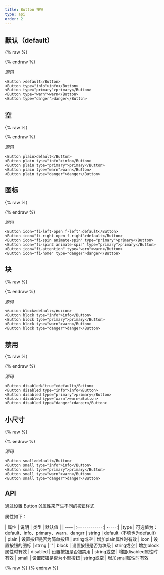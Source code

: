 ```yaml
---
title: Button 按钮
type: api
order: 2
---
```



## 默认（default）

{% raw %}
    <div class="comp-button" id="button_ex1"></div>
{% endraw %}

*源码*

	<Button >default</Button>
    <Button type="info">info</Button>
    <Button type="primary">primary</Button>
    <Button type="warn">warn</Button>
    <Button type="danger">danger</Button>

## 空

{% raw %}
    <div class="comp-button" id="button_ex2"></div>
{% endraw %}

*源码*

	<Button plain>default</Button>
    <Button plain type="info">info</Button>
    <Button plain type="primary">primary</Button>
    <Button plain type="warn">warn</Button>
    <Button plain type="danger">danger</Button>


## 图标

{% raw %}
    <div class="comp-button" id="button_ex3"></div>
{% endraw %}

*源码*

	<Button icon="fi-left-open f-left">default</Button>
    <Button icon="fi-right-open f-right">default</Button>
    <Button icon="fi-spin animate-spin" type="primary">primary</Button>
    <Button icon="fi-spin2 animate-spin" type="primary">primary</Button>
    <Button icon="fi-attention" type="warn">warn</Button>
    <Button icon="fi-home" type="danger">danger</Button>


## 块

{% raw %}
    <div class="comp-button" id="button_ex4"></div>
{% endraw %}

*源码*

	<Button block>default</Button>
    <Button block type="info">info</Button>
    <Button block type="primary">primary</Button>
    <Button block type="warn">warn</Button>
    <Button block type="danger">danger</Button>


## 禁用

{% raw %}
    <div class="comp-button" id="button_ex5"></div>
{% endraw %}

*源码*

	<Button disabled="true">default</Button>
    <Button disabled type="info">info</Button>
    <Button disabled type="primary">primary</Button>
    <Button disabled type="warn">warn</Button>
    <Button disabled type="danger">danger</Button>


## 小尺寸

{% raw %}
    <div class="comp-button" id="button_ex6"></div>
{% endraw %}

*源码*

	<Button small>default</Button>
    <Button small type="info">info</Button>
    <Button small type="primary">primary</Button>
    <Button small type="warn">warn</Button>
    <Button small type="danger">danger</Button>

## API

通过设置 Button 的属性来产生不同的按钮样式

属性如下：

| 属性        | 说明           | 类型  | 默认值  |
| ---- |:-------------:| -----:|
| type     | 可选值为：default、info、primary、warn、danger | string | default（不填也为default）
| plain    | 设置按钮是否为简单按钮      |   string或空 | 增加plain属性时有效
| icon | 设置按钮的图标     |    string | ''
| block | 设置按钮是否为块级      |    string或空 | 增加block属性时有效
| disabled | 设置按钮是否被禁用      |    string或空 | 增加disabled属性时有效
| small | 设置按钮是否为小型按钮      |    string或空 | 增加small属性时有效






{% raw %}
    <script type="text/babel">
        var Button = require('fui').Button;
        ReactDOM.render(
            <div>
                <Button >default</Button>
                <Button type="info">info</Button>
                <Button type="primary">primary</Button>
                <Button type="warn">warn</Button>
                <Button type="danger">danger</Button>
            </div>,
            document.getElementById('button_ex1')
        );
        ReactDOM.render(
            <div>
                <Button plain>default</Button>
                <Button plain type="info">info</Button>
                <Button plain type="primary">primary</Button>
                <Button plain type="warn">warn</Button>
                <Button plain type="danger">danger</Button>
            </div>,
            document.getElementById('button_ex2')
        );
        ReactDOM.render(
            <div>
                <Button icon="fi-left-open f-left">default</Button>
                <Button icon="fi-right-open f-right">default</Button>
                <Button icon="fi-spin animate-spin" type="primary">primary</Button>
                <Button icon="fi-spin2 animate-spin" type="primary">primary</Button>
                <Button icon="fi-attention" type="warn">warn</Button>
                <Button icon="fi-home" type="danger">danger</Button>
            </div>,
            document.getElementById('button_ex3')
        );
        ReactDOM.render(
            <div>
                <Button block>default</Button>
                <Button block type="info">info</Button>
                <Button block type="primary">primary</Button>
                <Button block type="warn">warn</Button>
                <Button block type="danger">danger</Button>
            </div>,
            document.getElementById('button_ex4')
        );
        ReactDOM.render(
            <div>
                <Button disabled="true">default</Button>
                <Button disabled type="info">info</Button>
                <Button disabled type="primary">primary</Button>
                <Button disabled type="warn">warn</Button>
                <Button disabled type="danger">danger</Button>
            </div>,
            document.getElementById('button_ex5')
        );
        ReactDOM.render(
            <div>
                <Button small>default</Button>
                <Button small type="info">info</Button>
                <Button small type="primary">primary</Button>
                <Button small type="warn">warn</Button>
                <Button small type="danger">danger</Button>
            </div>,
            document.getElementById('button_ex6')
        );
    </script>
{% endraw %}





